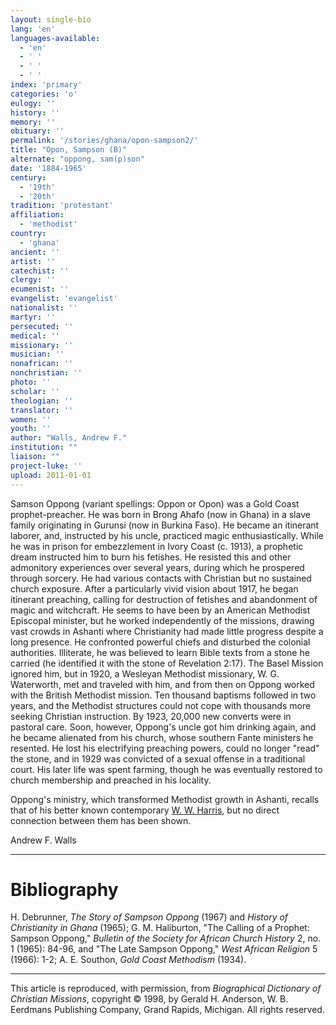```yaml
---
layout: single-bio
lang: 'en'
languages-available:
  - 'en'
  - ' '
  - ' '
  - ' '
index: 'primary'
categories: 'o'
eulogy: ''
history: ''
memory: ''
obituary: ''
permalink: '/stories/ghana/opon-sampson2/'
title: "Opon, Sampson (B)"
alternate: "oppong, sam(p)son"
date: '1884-1965'
century:
  - '19th'
  - '20th'
tradition: 'protestant'
affiliation:
  - 'methodist'
country:
  - 'ghana'
ancient: ''
artist: ''
catechist: ''
clergy: ''
ecumenist: ''
evangelist: 'evangelist'
nationalist: ''
martyr: ''
persecuted: ''
medical: ''
missionary: ''
musician: ''
nonafrican: ''
nonchristian: ''
photo: ''
scholar: ''
theologian: ''
translator: ''
women: ''
youth: ''
author: "Walls, Andrew F."
institution: ""
liaison: ""
project-luke: ''
upload: 2011-01-01
---
```




Samson Oppong (variant spellings: Oppon
or Opon) was a Gold Coast prophet-preacher. He was born in
Brong Ahafo (now in Ghana) in a slave family originating in
Gurunsi (now in Burkina Faso). He became an itinerant laborer,
and, instructed by his uncle, practiced magic enthusiastically.
While he was in prison for embezzlement in Ivory Coast (c.
1913), a prophetic dream instructed him to burn his fetishes.
He resisted this and other admonitory experiences over several
years, during which he prospered through sorcery. He had various
contacts with Christian but no sustained church exposure.
After a particularly vivid vision about 1917, he began itinerant
preaching, calling for destruction of fetishes and abandonment
of magic and witchcraft. He seems to have been by an American
Methodist Episcopal minister, but he worked independently
of the missions, drawing vast crowds in Ashanti where Christianity
had made little progress despite a long presence. He confronted
powerful chiefs and disturbed the colonial authorities. Illiterate,
he was believed to learn Bible texts from a stone he carried
(he identified it with the stone of Revelation 2:17). The
Basel Mission ignored him, but in 1920, a Wesleyan Methodist
missionary, W. G. Waterworth, met and traveled with him, and
from then on Oppong worked with the British Methodist mission.
Ten thousand baptisms followed in two years, and the Methodist
structures could not cope with thousands more seeking Christian
instruction. By 1923, 20,000 new converts were in pastoral
care. Soon, however, Oppong's uncle got him drinking again,
and he became alienated from his church, whose southern Fante
ministers he resented. He lost his electrifying preaching
powers, could no longer "read" the stone, and in 1929 was
convicted of a sexual offense in a traditional court. His
later life was spent farming, though he was eventually restored
to church membership and preached in his locality.

Oppong's ministry, which transformed Methodist growth in Ashanti,
recalls that of his better known contemporary [W.
W. Harris]({{site.url}}/stories/liberia/harris4-william/), but no direct connection between them has been
shown.

Andrew F. Walls

---

# Bibliography

H. Debrunner, *The Story of Sampson Oppong* (1967) and *History of Christianity in Ghana* (1965); G. M. Haliburton, "The Calling of a Prophet: Sampson Oppong," *Bulletin of the Society for African Church History* 2, no. 1 (1965): 84-96, and "The Late Sampson Oppong," *West African Religion* 5 (1966): 1-2; A. E. Southon, *Gold Coast Methodism* (1934).

---

This article is reproduced, with permission, from *Biographical Dictionary of Christian Missions*, copyright © 1998, by Gerald H. Anderson, W. B. Eerdmans Publishing Company, Grand Rapids, Michigan. All rights reserved.
